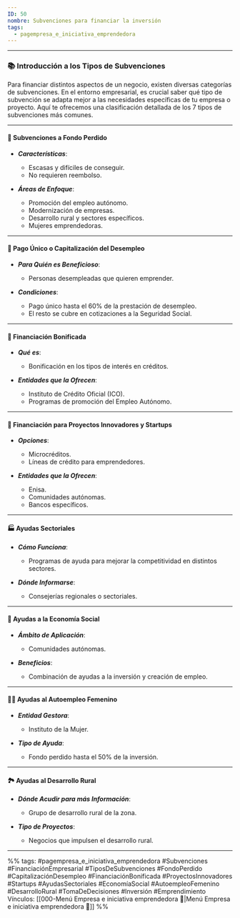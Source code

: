 ```yaml
---
ID: 50
nombre: Subvenciones para financiar la inversión
tags:
  - pagempresa_e_iniciativa_emprendedora
---
```

___
### 📚 Introducción a los Tipos de Subvenciones

Para financiar distintos aspectos de un negocio, existen diversas categorías de subvenciones. En el entorno empresarial, es crucial saber qué tipo de subvención se adapta mejor a las necesidades específicas de tu empresa o proyecto. Aquí te ofrecemos una clasificación detallada de los 7 tipos de subvenciones más comunes.

---

#### 🎁 Subvenciones a Fondo Perdido

* ***Características***:
  - Escasas y difíciles de conseguir.
  - No requieren reembolso.
  
* ***Áreas de Enfoque***:
  - Promoción del empleo autónomo.
  - Modernización de empresas.
  - Desarrollo rural y sectores específicos.
  - Mujeres emprendedoras.

---

#### 💼 Pago Único o Capitalización del Desempleo

* ***Para Quién es Beneficioso***:
  - Personas desempleadas que quieren emprender.
  
* ***Condiciones***:
  - Pago único hasta el 60% de la prestación de desempleo.
  - El resto se cubre en cotizaciones a la Seguridad Social.

---

#### 💸 Financiación Bonificada

* ***Qué es***:
  - Bonificación en los tipos de interés en créditos.
  
* ***Entidades que la Ofrecen***:
  - Instituto de Crédito Oficial (ICO).
  - Programas de promoción del Empleo Autónomo.

---

#### 🚀 Financiación para Proyectos Innovadores y Startups

* ***Opciones***:
  - Microcréditos.
  - Líneas de crédito para emprendedores.
  
* ***Entidades que la Ofrecen***:
  - Enisa.
  - Comunidades autónomas.
  - Bancos específicos.

---

#### 🏭 Ayudas Sectoriales

* ***Cómo Funciona***:
  - Programas de ayuda para mejorar la competitividad en distintos sectores.

* ***Dónde Informarse***:
  - Consejerías regionales o sectoriales.

---

#### 🤝 Ayudas a la Economía Social

* ***Ámbito de Aplicación***:
  - Comunidades autónomas.
  
* ***Beneficios***:
  - Combinación de ayudas a la inversión y creación de empleo.

---

#### 👩‍💼 Ayudas al Autoempleo Femenino

* ***Entidad Gestora***:
  - Instituto de la Mujer.
  
* ***Tipo de Ayuda***:
  - Fondo perdido hasta el 50% de la inversión.

---

#### 🏞 Ayudas al Desarrollo Rural

* ***Dónde Acudir para más Información***:
  - Grupo de desarrollo rural de la zona.

* ***Tipo de Proyectos***:
  - Negocios que impulsen el desarrollo rural.

____

%%
tags:  #pagempresa_e_iniciativa_emprendedora #Subvenciones #FinanciaciónEmpresarial #TiposDeSubvenciones #FondoPerdido #CapitalizaciónDesempleo #FinanciaciónBonificada #ProyectosInnovadores #Startups #AyudasSectoriales #EconomíaSocial #AutoempleoFemenino #DesarrolloRural #TomaDeDecisiones #Inversión #Emprendimiento
Vínculos:  [[000-Menú Empresa e iniciativa emprendedora 📃|Menú Empresa e iniciativa emprendedora 📃]]
%%